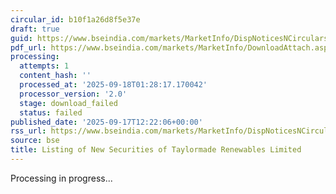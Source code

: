```yaml
---
circular_id: b10f1a26d8f5e37e
draft: true
guid: https://www.bseindia.com/markets/MarketInfo/DispNoticesNCirculars.aspx?Noticeid={E49E15DC-F2D3-4410-B16C-2E4EDE70F016}&noticeno=20250917-33&dt=09/17/2025&icount=33&totcount=57&flag=0
pdf_url: https://www.bseindia.com/markets/MarketInfo/DownloadAttach.aspx?id=20250917-33&attachedId=
processing:
  attempts: 1
  content_hash: ''
  processed_at: '2025-09-18T01:28:17.170042'
  processor_version: '2.0'
  stage: download_failed
  status: failed
published_date: '2025-09-17T12:22:06+00:00'
rss_url: https://www.bseindia.com/markets/MarketInfo/DispNoticesNCirculars.aspx?Noticeid={E49E15DC-F2D3-4410-B16C-2E4EDE70F016}&noticeno=20250917-33&dt=09/17/2025&icount=33&totcount=57&flag=0
source: bse
title: Listing of New Securities of Taylormade Renewables Limited
---
```


Processing in progress...